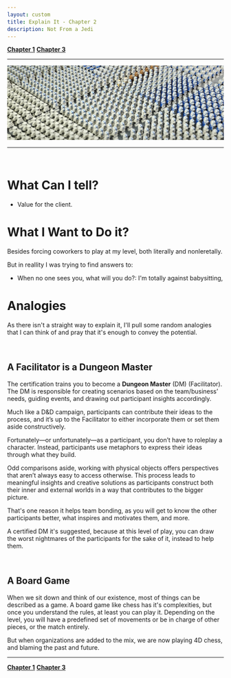 ```yaml
---
layout: custom
title: Explain It - Chapter 2
description: Not From a Jedi
---
```


<div class="nav-buttons">
  <a href="/pages/lsp-chapter-1" class="custom-button right"><strong>Chapter 1</strong></a>
  <a href="/pages/lsp-chapter-3" class="custom-button left"><strong>Chapter 3</strong></a>
</div>

---

<img class="myImg" src="../images/lsp/yt-wizbricks-clone-army-23-upscaled.png" alt="yt-wizbricks-clone-army-23-upscaled" style="cursor: pointer;">

---

<br>

# What Can I tell?

- Value for the client.

# What I Want to Do it?

Besides forcing coworkers to play at my level, both literally and nonleretally.

But in reallity I was trying to find answers to:

- When no one sees you, what will you do?: I'm totally against babysitting, 


# Analogies

As there isn't a straight way to explain it, I'll pull some random analogies that I can think of and pray that it's enough to convey the potential.

<br>

## A Facilitator is a Dungeon Master

The certification trains you to become a **Dungeon Master** (DM) (Facilitator). The DM is responsible for creating scenarios based on the team/business’ needs, guiding events, and drawing out participant insights accordingly.

Much like a D&D campaign, participants can contribute their ideas to the process, and it’s up to the Facilitator to either incorporate them or set them aside constructively.

Fortunately—or unfortunately—as a participant, you don’t have to roleplay a character. Instead, participants use metaphors to express their ideas through what they build.

Odd comparisons aside, working with physical objects offers perspectives that aren’t always easy to access otherwise. This process leads to meaningful insights and creative solutions as participants construct both their inner and external worlds in a way that contributes to the bigger picture.

That's one reason it helps team bonding, as you will get to know the other participants better, what inspires and motivates them, and more.

A certified DM it's suggested, because at this level of play, you can draw the worst nightmares of the participants for the sake of it, instead to help them.

<br>

## A Board Game

When we sit down and think of our existence, most of things can be described as a game. A board game like chess has it's complexities, but once you understand the rules, at least you can play it. Depending on the level, you will have a predefined set of movements or be in charge of other pieces, or the match entirely.

But when organizations are added to the mix, we are now playing 4D chess, and blaming the past and future.



---

<div class="nav-buttons">
  <a href="/pages/lsp-chapter-1" class="custom-button left"><strong>Chapter 1</strong></a>
  <a href="/pages/lsp-chapter-3" class="custom-button right"><strong>Chapter 3</strong></a>
</div>
